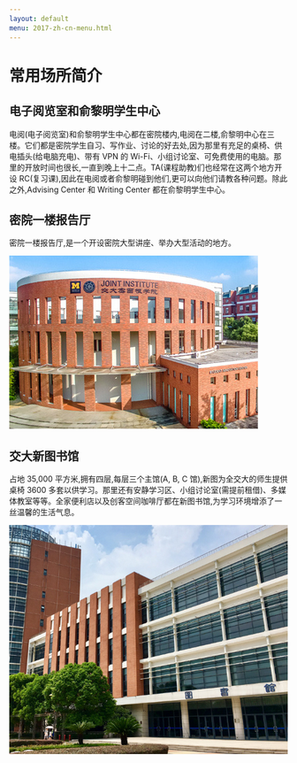 ```yaml
---
layout: default
menu: 2017-zh-cn-menu.html
---
```


# 常用场所简介

## 电子阅览室和俞黎明学生中心
电阅(电子阅览室)和俞黎明学生中心都在密院楼内,电阅在二楼,俞黎明中心在三楼。它们都是密院学生自习、写作业、讨论的好去处,因为那里有充足的桌椅、供电插头(给电脑充电)、带有 VPN 的 Wi-Fi、小组讨论室、可免费使用的电脑。那里的开放时间也很长,一直到晚上十二点。TA(课程助教)们也经常在这两个地方开设 RC(复习课),因此在电阅或者俞黎明碰到他们,更可以向他们请教各种问题。除此之外,Advising Center 和 Writing Center 都在俞黎明学生中心。

## 密院一楼报告厅
密院一楼报告厅,是一个开设密院大型讲座、举办大型活动的地方。

![](../imgs/auditorium.jpg)

## 交大新图书馆
占地 35,000 平方米,拥有四层,每层三个主馆(A, B, C 馆),新图为全交大的师生提供桌椅 3600 多套以供学习。那里还有安静学习区、小组讨论室(需提前租借)、多媒体教室等等。全家便利店以及创客空间咖啡厅都在新图书馆,为学习环境增添了一丝温馨的生活气息。

![](../imgs/sjtu-library.jpg)



